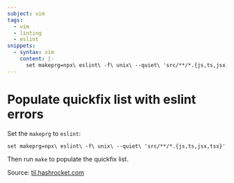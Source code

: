 ```yaml
---
subject: vim
tags:
  - vim
  - linting
  - eslint
snippets:
  - syntax: vim
    content: |-
      set makeprg=npx\ eslint\ -f\ unix\ --quiet\ 'src/**/*.{js,ts,jsx,tsx}'
---
```


# Populate quickfix list with eslint errors

Set the `makeprg` to `eslint`:

```vim
set makeprg=npx\ eslint\ -f\ unix\ --quiet\ 'src/**/*.{js,ts,jsx,tsx}'
```

Then run `make` to populate the quickfix list.

Source: [til.hashrocket.com](https://til.hashrocket.com/posts/bkeplhlekr-fill-your-quickfix-window-with-lint)
